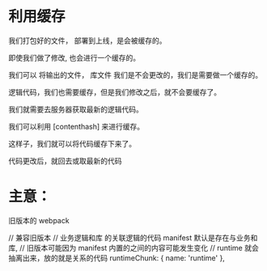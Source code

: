 
# 利用缓存

我们打包好的文件， 部署到上线，是会被缓存的。

即使我们做了修改, 也会进行一个缓存的。

我们可以 将输出的文件， 
库文件 我们是不会更改的，我们是需要做一个缓存的。

逻辑代码，我们也需要缓存，但是我们修改之后，就不会要缓存了。

我们就需要去服务器获取最新的逻辑代码。

我们可以利用  [contenthash]  来进行缓存。

这样子，我们就可以将代码缓存下来了。

代码更改后，就回去或取最新的代码


# 主意：
旧版本的 webpack 

// 兼容旧版本
// 业务逻辑和库 的关联逻辑的代码  manifest 默认是存在与业务和库, 
// 旧版本可能因为 manifest 内置的之间的内容可能发生变化
// runtime 就会抽离出来，放的就是关系的代码
runtimeChunk: {
    name: 'runtime'
},